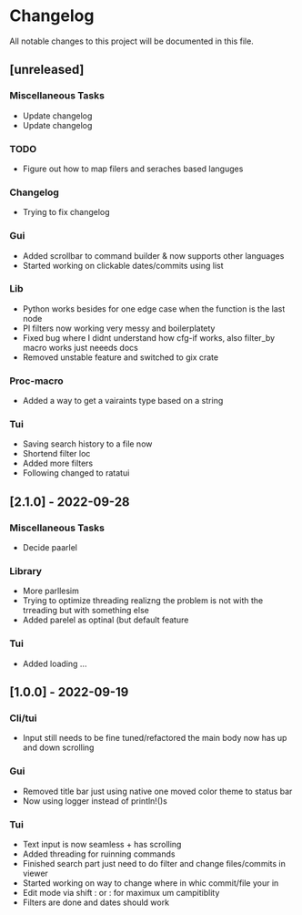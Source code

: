 # Changelog

All notable changes to this project will be documented in this file.

## [unreleased]

### Miscellaneous Tasks

- Update changelog
- Update changelog

### TODO

- Figure out how to map filers and seraches based languges

### Changelog

- Trying to fix changelog

### Gui

- Added scrollbar to command builder & now supports other languages
- Started working on clickable dates/commits using list

### Lib

- Python works besides for one edge case when the function is the last node
- Pl filters now working very messy and boilerplatety
- Fixed bug where I didnt understand how cfg-if works, also filter_by macro works just neeeds docs
- Removed unstable feature and switched to gix crate

### Proc-macro

- Added a way to get a vairaints type based on a string

### Tui

- Saving search history to a file now
- Shortend filter loc
- Added more filters
- Following changed to ratatui

## [2.1.0] - 2022-09-28

### Miscellaneous Tasks

- Decide paarlel

### Library

- More parllesim
- Trying to optimize threading realizng the problem is not with the trreading but with something else
- Added parelel as optinal (but default feature

### Tui

- Added loading ...

## [1.0.0] - 2022-09-19

### Cli/tui

- Input still needs to be fine tuned/refactored the main body now has up and down scrolling

### Gui

- Removed title bar just using native one moved color theme to status bar
- Now using logger instead of println!()s

### Tui

- Text input is now seamless + has scrolling
- Added threading for ruinning commands
- Finished search part just need to do filter and change files/commits in viewer
- Started working on way to change where in whic commit/file your in
- Edit mode via shift :  or : for maximux um campitiblity
- Filters are done and dates should work

